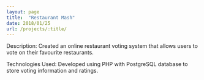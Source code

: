```yaml
---
layout: page
title:  "Restaurant Mash"
date: 2018/01/25
url: /projects/:title/
---
```


Description: Created an online restaurant voting system that allows users to vote on their favourite restaurants.

Technologies Used: Developed using PHP with PostgreSQL database to store voting information and ratings.

